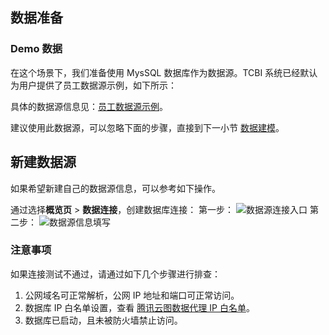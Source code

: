 
## 数据准备
### Demo 数据

在这个场景下，我们准备使用 MysSQL 数据库作为数据源。TCBI 系统已经默认为用户提供了员工数据源示例，如下所示：

具体的数据源信息见：[员工数据源示例](https://cloud.tencent.com/document/product/665/72257)。

建议使用此数据源，可以忽略下面的步骤，直接到下一小节 [数据建模](https://cloud.tencent.com/document/product/665/72254)。

## 新建数据源

如果希望新建自己的数据源信息，可以参考如下操作。

通过选择**概览页** > **数据连接**，创建数据库连接：
第一步：
![数据源连接入口](https://qcloudimg.tencent-cloud.cn/raw/05a6700a5dec8f58d1a34f70bb661345.png)
第二步：
![数据源信息填写](https://qcloudimg.tencent-cloud.cn/raw/3e2502a3e164d10b5134e31d3095a52f.png)

### 注意事项
如果连接测试不通过，请通过如下几个步骤进行排查：

1. 公网域名可正常解析，公网 IP 地址和端口可正常访问。
2. 数据库 IP 白名单设置，查看 [腾讯云图数据代理 IP 白名单](https://cloud.tencent.com/document/product/665/42131)。
3. 数据库已启动，且未被防火墙禁止访问。
